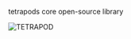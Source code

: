 tetrapods core open-source library



![TETRAPOD](http://upload.wikimedia.org/wikipedia/commons/d/d5/Tulerpeton12DB.jpg "TETRAPOD")
